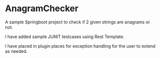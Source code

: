 # AnagramChecker
A sample Springboot project to check if 2 given strings are anagrams or not.

I have added sample JUNIT testcases using Rest Template.

I have placed in plugin places for exception handling for the user to extend as needed.
